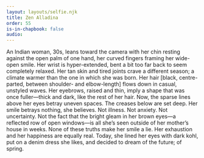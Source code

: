 ```yaml
---
layout: layouts/selfie.njk
title: Zen Alladina
order: 55
is-in-chapbook: false
audio:
---
```


An Indian woman, 30s, leans toward the camera with her chin resting against the open palm of one hand, her curved fingers framing her wide-open smile. Her wrist is hyper-extended, bent a bit too far back to seem completely relaxed. Her tan skin and tired joints crave a different season; a climate warmer than the one in which she was born. Her hair [black, centre-parted, between shoulder- and elbow-length] flows down in casual, unstyled waves. Her eyebrows, raised and thin, imply a shape that was once fuller—thick and dark, like the rest of her hair. Now, the sparse lines above her eyes betray uneven spaces. The creases below are set deep. Her smile betrays nothing, she believes. Not illness. Not anxiety. Not uncertainty. Not the fact that the bright gleam in her brown eyes—a reflected row of open windows—is all she’s seen outside of her mother’s house in weeks. None of these truths make her smile a lie. Her exhaustion and her happiness are equally real. Today, she lined her eyes with dark kohl, put on a denim dress she likes, and decided to dream of the future; of spring.

